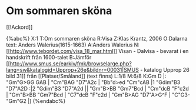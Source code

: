 # Om sommaren sköna

[[!Ackord]]

{%abc%}
X:1
T:Om sommaren sköna
R:Visa
Z:Klas Krantz, 2006
O:Dalarna text: Anders Walerius(1615-1663)
A:Anders Walerius
N:[[http://www.tebordet.com/visa_18_mar.html]] Visan - Dalvisa - bevarat i en handskrift från 1600-talet
B:Jämför [[http://www.smus.se/earkiv/fmk/browselarge.php?lang=sw&katalogid=Upprop+26e&bildnr=00031|SMUS - katalog Upprop 26 bild 31]] från [[Platser/Småland]] (text finns)
L:1/8
M:6/8
K:Gm
D |: "Gm"G>GG GAB | "Cm"BAG "D7"A2c | "Bb"d>ed "Cm"cAB |1 "Gdim"B3 "D7"A2D :|2 "Gdim"B3 "D7"A2d ||
"Gm"B>BB "Gm7"Bcd | "Cm"dcB "F"c2d | "Gm"B>BB "Gm7"Bcd | "C7"dcB "F"c2d | "Gm"B>AG "D7"A>G^F | "C"G3-"Gm"G2 |]
{%endabc%}


